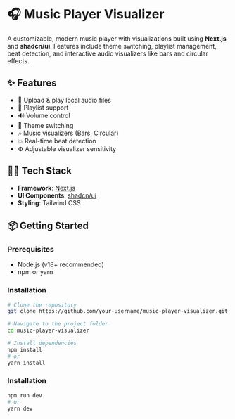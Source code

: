 # 🎧 Music Player Visualizer

A customizable, modern music player with visualizations built using **Next.js** and **shadcn/ui**. Features include theme switching, playlist management, beat detection, and interactive audio visualizers like bars and circular effects.

## ✨ Features

- 🎵 Upload & play local audio files
- 📁 Playlist support
- 🔊 Volume control
- 🌈 Theme switching
- 🎶 Music visualizers (Bars, Circular)
- 💥 Real-time beat detection
- ⚙️ Adjustable visualizer sensitivity

## 🧑‍💻 Tech Stack

- **Framework**: [Next.js](https://nextjs.org)
- **UI Components**: [shadcn/ui](https://ui.shadcn.com)
- **Styling**: Tailwind CSS

## 📦 Getting Started

### Prerequisites

- Node.js (v18+ recommended)
- npm or yarn

### Installation

```bash
# Clone the repository
git clone https://github.com/your-username/music-player-visualizer.git

# Navigate to the project folder
cd music-player-visualizer

# Install dependencies
npm install
# or
yarn install
```

### Installation

```bash
npm run dev
# or
yarn dev
```
